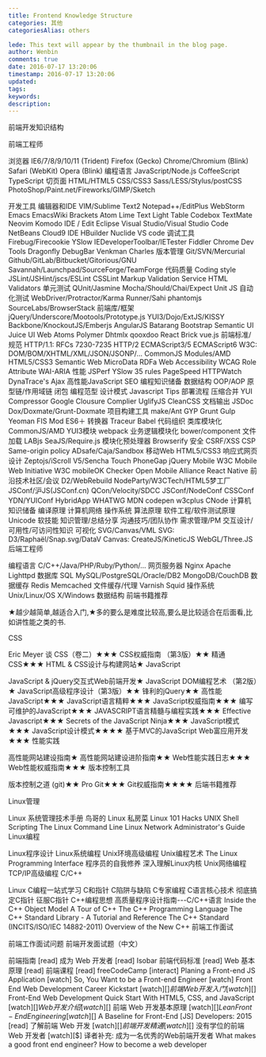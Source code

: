```yaml
---
title: Frontend Knowledge Structure
categories: 其他
categoriesAlias: others

lede: This text will appear by the thumbnail in the blog page.
author: Wenbin
comments: true
date: 2016-07-17 13:20:06
timestamp: 2016-07-17 13:20:06
updated:
tags:
keywords:
description:
---
```



前端开发知识结构

前端工程师

浏览器
IE6/7/8/9/10/11 (Trident)
Firefox (Gecko)
Chrome/Chromium (Blink)
Safari (WebKit)
Opera (Blink)
编程语言
JavaScript/Node.js
CoffeeScript
TypeScript
切页面
HTML/HTML5
CSS/CSS3
Sass/LESS/Stylus/postCSS
PhotoShop/Paint.net/Fireworks/GIMP/Sketch

<!-- more -->

开发工具
编辑器和IDE
VIM/Sublime Text2
Notepad++/EditPlus
WebStorm
Emacs EmacsWiki
Brackets
Atom
Lime Text
Light Table
Codebox
TextMate
Neovim
Komodo IDE / Edit
Eclipse
Visual Studio/Visual Studio Code
NetBeans
Cloud9 IDE
HBuilder
Nuclide
VS code
调试工具
Firebug/Firecookie
YSlow
IEDeveloperToolbar/IETester
Fiddler
Chrome Dev Tools
Dragonfly
DebugBar
Venkman
Charles
版本管理
Git/SVN/Mercurial
Github/GitLab/Bitbucket/Gitorious/GNU Savannah/Launchpad/SourceForge/TeamForge
代码质量
Coding style
JSLint/JSHint/jscs/ESLint
CSSLint
Markup Validation Service
HTML Validators
单元测试
QUnit/Jasmine
Mocha/Should/Chai/Expect
Unit JS
自动化测试
WebDriver/Protractor/Karma Runner/Sahi
phantomjs
SourceLabs/BrowserStack
前端库/框架
jQuery/Underscore/Mootools/Prototype.js
YUI3/Dojo/ExtJS/KISSY
Backbone/KnockoutJS/Emberjs
AngularJS
Batarang
Bootstrap
Semantic UI
Juice UI
Web Atoms
Polymer
Dhtmlx
qooxdoo
React
Brick
vue.js
前端标准/规范
HTTP/1.1: RFCs 7230-7235
HTTP/2
ECMAScript3/5
ECMAScript6
W3C: DOM/BOM/XHTML/XML/JSON/JSONP/...
CommonJS Modules/AMD
HTML5/CSS3
Semantic Web
MicroData
RDFa
Web Accessibility
WCAG
Role Attribute
WAI-ARIA
性能
JSPerf
YSlow 35 rules
PageSpeed
HTTPWatch
DynaTrace's Ajax
高性能JavaScript
SEO
编程知识储备
数据结构
OOP/AOP
原型链/作用域链
闭包
编程范型
设计模式
Javascript Tips
部署流程
压缩合并
YUI Compressor
Google Clousure Complier
UglifyJS
CleanCSS
文档输出
JSDoc
Dox/Doxmate/Grunt-Doxmate
项目构建工具
make/Ant
GYP
Grunt
Gulp
Yeoman
FIS
Mod
ES6＋ 转换器
Traceur
Babel
代码组织
类库模块化
CommonJS/AMD
YUI3模块
webpack
业务逻辑模块化
bower/component
文件加载
LABjs
SeaJS/Require.js
模块化预处理器
Browserify
安全
CSRF/XSS
CSP
Same-origin policy
ADsafe/Caja/Sandbox
移动Web
HTML5/CSS3
响应式网页设计
Zeptojs/iScroll
V5/Sencha Touch
PhoneGap
jQuery Mobile
W3C Mobile Web Initiative
W3C mobileOK Checker
Open Mobile Alliance
React Native
前沿技术社区/会议
D2/WebRebuild
NodeParty/W3CTech/HTML5梦工厂
JSConf/沪JS(JSConf.cn)
QCon/Velocity/SDCC
JSConf/NodeConf
CSSConf
YDN/YUIConf
HybridApp
WHATWG
MDN
codepen
w3cplus
CNode
计算机知识储备
编译原理
计算机网络
操作系统
算法原理
软件工程/软件测试原理
Unicode
软技能
知识管理/总结分享
沟通技巧/团队协作
需求管理/PM
交互设计/可用性/可访问性知识
可视化
SVG/Canvas/VML
SVG: D3/Raphaël/Snap.svg/DataV
Canvas: CreateJS/KineticJS
WebGL/Three.JS
后端工程师

编程语言
C/C++/Java/PHP/Ruby/Python/...
网页服务器
Nginx
Apache
Lighttpd
数据库
SQL
MySQL/PostgreSQL/Oracle/DB2
MongoDB/CouchDB
数据缓存
Redis
Memcached
文件缓存/代理
Varnish
Squid
操作系统
Unix/Linux/OS X/Windows
数据结构
前端书籍推荐

★越少越简单,越适合入门,★多的要么是难度比较高,要么是比较适合在后面看,比如讲性能之类的书.

CSS

Eric Meyer 谈 CSS（卷二）★★★
CSS权威指南 （第3版）★★
精通CSS★★★
HTML & CSS设计与构建网站★
JavaScript

JavaScript & jQuery交互式Web前端开发★
JavaScript DOM编程艺术 （第2版）★
JavaScript高级程序设计（第3版）★★
锋利的jQuery★★
高性能JavaScript★★★
JavaScript语言精粹★★★
JavaScript权威指南★★★
编写可维护的JavaScript★★★
JAVASCRIPT语言精髓与编程实践★★★
Effective Javascript★★★
Secrets of the JavaScript Ninja★★★
JavaScript模式★★★
JavaScript设计模式★★★★
基于MVC的JavaScript Web富应用开发★★★
性能实践

高性能网站建设指南★
高性能网站建设进阶指南★★
Web性能实践日志★★★
Web性能权威指南★★★
版本控制工具

版本控制之道 (git)★★
Pro Git★★★
Git权威指南★★★★
后端书籍推荐

Linux管理

Linux 系统管理技术手册
鸟哥的 Linux 私房菜
Linux 101 Hacks
UNIX Shell Scripting
The Linux Command Line
Linux Network Administrator's Guide
Linux编程

Linux程序设计
Linux系统编程
Unix环境高级编程
Unix编程艺术
The Linux Programming Interface
程序员的自我修养
深入理解Linux内核
Unix网络编程
TCP/IP高级编程
C/C++

Linux C编程一站式学习
C和指针
C陷阱与缺陷
C专家编程
C语言核心技术
彻底搞定C指针
征服C指针
C++编程思想
高质量程序设计指南---C/C++语言
Inside the C++ Object Model
A Tour of C++
The C++ Programming Language
The C++ Standard Library - A Tutorial and Reference
The C++ Standard (INCITS/ISO/IEC 14882-2011)
Overview of the New C++
前端工作面试

前端工作面试问题
前端开发面试题（中文）



前端指南 [read]
成为 Web 开发者 [read]
Isobar 前端代码标准 [read]
Web 基本原理 [read]
前端课程 [read]
freeCodeCamp [interact]
Planing a Front-end JS Application [watch]
So, You Want to be a Front-end Engineer [watch]
Front End Web Development Career Kickstart [watch][$]
前端 Web 开发入门 [watch][$]
Front-End Web Development Quick Start With HTML5, CSS, and JavaScript [watch][$]
Web 开发介绍 [watch][$]
前端 Web 开发基本原理 [watch][$]
Lean Front-End Engineering [watch][$]
A Baseline for Front-End [JS] Developers: 2015 [read]
了解前端 Web 开发 [watch][$]
前端开发精通 [watch][$]
没有学位的前端 Web 开发者 [watch][$]
译者补充:
成为一名优秀的Web前端开发者
What makes a good front end engineer?
How to become a web developer
